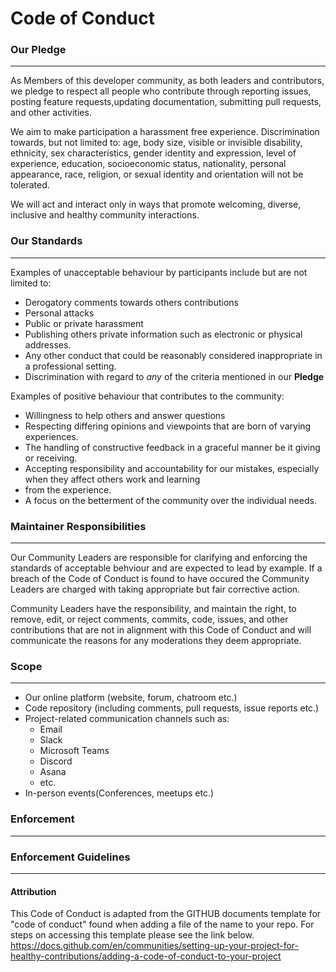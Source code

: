 # Code of Conduct

### Our Pledge

<hr>

As Members of this developer community, as both leaders and contributors, we pledge to
respect all people who contribute through reporting issues, posting feature requests,updating documentation,
submitting pull requests, and other activities.

We aim to make participation a harassment free experience. Discrimination towards, but not limited to: age, body size,
visible or invisible disability, ethnicity, sex characteristics, gender identity and expression, level of
experience, education, socioeconomic status, nationality, personal appearance, race, religion, or sexual identity and
orientation will not be tolerated.

We will act and interact only in ways that promote welcoming, diverse, inclusive and healthy community interactions.

### Our Standards

<hr>

Examples of unacceptable behaviour by participants include but are not limited to:

- Derogatory comments towards others contributions
- Personal attacks
- Public or private harassment
- Publishing others private information such as electronic or physical addresses.
- Any other conduct that could be reasonably considered inappropriate in a professional setting.
- Discrimination with regard to _any_ of the criteria mentioned in our **Pledge**

Examples of positive behaviour that contributes to the community:

- Willingness to help others and answer questions
- Respecting differing opinions and viewpoints that are born of varying experiences.
- The handling of constructive feedback in a graceful manner be it giving or receiving.
- Accepting responsibility and accountability for our mistakes, especially when they affect others work and learning
- from the experience.
- A focus on the betterment of the community over the individual needs.

### Maintainer Responsibilities

<hr>
Our Community Leaders are responsible for clarifying and enforcing the standards of 
acceptable behviour and are expected to lead by example. If a breach of the Code of Conduct is found to have occured the
Community Leaders are charged with taking appropriate but fair corrective action.

Community Leaders have the responsibility, and maintain the right, to remove, edit, or reject comments, commits, code,
issues, and other contributions that are not in alignment with this Code of Conduct and will communicate the reasons for
any moderations they deem appropriate.

### Scope

<hr>

- Our online platform (website, forum, chatroom etc.)
- Code repository (including comments, pull requests, issue reports etc.)
- Project-related communication channels such as:
  - Email
  - Slack
  - Microsoft Teams
  - Discord
  - Asana
  - etc.
- In-person events(Conferences, meetups etc.)

### Enforcement

<hr>

### Enforcement Guidelines

<hr>

#### Attribution

This Code of Conduct is adapted from the GITHUB documents template for "code of conduct" found when adding a file of the
name to your repo. For steps on accessing this template please see the link below.
https://docs.github.com/en/communities/setting-up-your-project-for-healthy-contributions/adding-a-code-of-conduct-to-your-project
